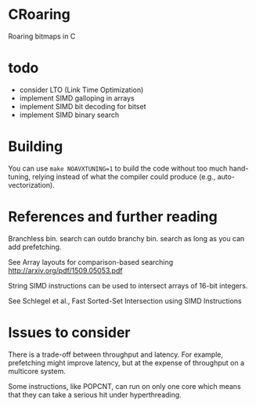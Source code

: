 # CRoaring
Roaring bitmaps in C

# todo

- consider LTO (Link Time Optimization)
- implement SIMD galloping in arrays
- implement SIMD bit decoding for bitset
- implement SIMD binary search

# Building

You can use ```make NOAVXTUNING=1``` to build the code
without too much hand-tuning, relying instead of what
the compiler could produce (e.g., auto-vectorization).

# References and further reading

Branchless bin. search can outdo branchy bin. search 
as long as you can add prefetching.

See  Array layouts for comparison-based searching http://arxiv.org/pdf/1509.05053.pdf


String SIMD instructions can be used to intersect arrays of
16-bit integers.

See Schlegel et al., Fast Sorted-Set Intersection using SIMD Instructions

# Issues to consider

There is a trade-off between throughput and latency. For example, 
prefetching might improve latency, but at the expense of throughput
on a multicore system.

Some instructions, like POPCNT, can run on only one core which means
that they can take a serious hit under hyperthreading.



